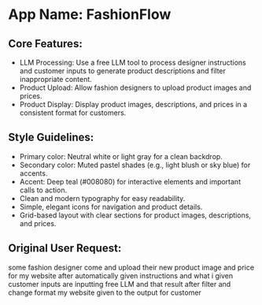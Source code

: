 # **App Name**: FashionFlow

## Core Features:

- LLM Processing: Use a free LLM tool to process designer instructions and customer inputs to generate product descriptions and filter inappropriate content.
- Product Upload: Allow fashion designers to upload product images and prices.
- Product Display: Display product images, descriptions, and prices in a consistent format for customers.

## Style Guidelines:

- Primary color: Neutral white or light gray for a clean backdrop.
- Secondary color: Muted pastel shades (e.g., light blush or sky blue) for accents.
- Accent: Deep teal (#008080) for interactive elements and important calls to action.
- Clean and modern typography for easy readability.
- Simple, elegant icons for navigation and product details.
- Grid-based layout with clear sections for product images, descriptions, and prices.

## Original User Request:
some fashion designer come and upload their new product image and price for my website after automatically given instructions and what i given customer inputs are inputting free LLM and that result after filter and change format my website given to the output for customer
  